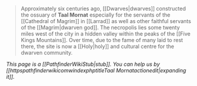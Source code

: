> Approximately six centuries ago, [[Dwarves|dwarves]] constructed the ossuary of **Taal Mornat** especially for the servants of the [[Cathedral of Magrim]] in [[Larrad]] as well as other faithful servants of the [[Magrim|dwarven god]]. The necropolis lies some twenty miles west of the city in a hidden valley within the peaks of the [[Five Kings Mountains]]. Over time, due to the fame of many laid to rest there, the site is now a [[Holy|holy]] and cultural centre for the dwarven community.



*This page is a [[PathfinderWikiStub|stub]]. You can help us by [[httpspathfinderwikicomwindexphptitleTaal Mornatactionedit|expanding it]].*







